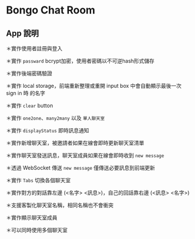 # Bongo Chat Room

## App 說明

＊實作使用者註冊與登入

＊實作 `passward` bcrypt加密，使用者密碼以不可逆hash形式儲存

＊實作後端密碼驗證

＊實作 local storage，前端重新整理或重開 input box 中會自動顯示最後一次 sign in 時
的名字

＊實作 `clear` button 

＊實作 `one2one`、`many2many` 以及 `單人聊天室`

＊實作 `displayStatus` 即時訊息通知

＊實作新增聊天室，被邀請者如果在線會即時更新聊天室清單

＊實作聊天室發送訊息，聊天室成員如果在線會即時收到 `new message`

＊透過 WebSocket 傳送 `new message` 僅傳送必要訊息到前端更新

＊實作 `Tabs` 切換各個聊天室

＊實作對方的對話靠左邊 (<名字> <訊息>)，自己的回話靠右邊 (<訊息> <名字>)

＊支援客製化聊天室名稱，相同名稱也不會衝突

＊實作顯示聊天室成員

＊可以同時使用多個聊天室



